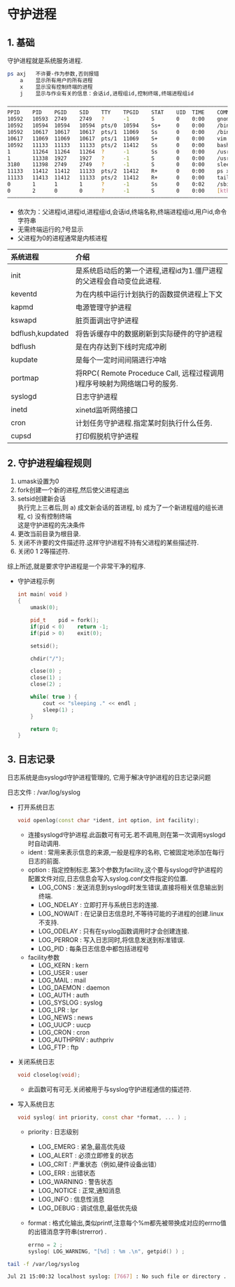 # 守护进程

## 1. 基础

守护进程就是系统服务进程.

```bash
ps axj   不许要-作为参数,否则报错
    a    显示所有用户的所有进程
    x    显示没有控制终端的进程
    j    显示与作业有关的信息：会话id,进程组id,控制终端,终端进程组id
```

```bash
——————————————————————————————————————————————————————————————————————————————————————————————
PPID    PID    PGID    SID    TTY    TPGID    STAT    UID  TIME    COMMAND
10592   10593  2749    2749   ?      -1       S       0    0:00    gnome-pty-helper
10592   10594  10594   10594  pts/0  10594    Ss+     0    0:00    /bin/bash
10592   10617  10617   10617  pts/1  11069    Ss      0    0:00    /bin/bash
10617   11069  11069   10617  pts/1  11069    S+      0    0:00    vim apue.cpp
10592   11133  11133   11133  pts/2  11412    Ss      0    0:00    bash
1       11264  11264   11264  ?      -1       Ss      0    0:00    /usr/sbin/anacron -s
1       11338  1927    1927   ?      -1       S       0    0:00    /usr/sbin/packagekitd
3180    11398  2749    2749   ?      -1       S       0    0:00    sleep 50
11133   11412  11412   11133  pts/2  11412    R+      0    0:00    ps xj
11133   11413  11412   11133  pts/2  11412    R+      0    0:00    tail
0       1      1       1      ?      -1       Ss      0    0:02    /sbin/init
0       2      0       0      ?      -1       S       0    0:00    [kthreadd]
——————————————————————————————————————————————————————————————————————————————————————————————
```

- 依次为：父进程id,进程id,进程组id,会话id,终端名称,终端进程组id,用户id,命令字符串
- 无需终端运行的,?号显示
- 父进程为0的进程通常是内核进程

系统进程 | 介绍
:--- | :---
init | 是系统启动后的第一个进程,进程id为1.僵尸进程的父进程会自动变位此进程.
keventd | 为在内核中运行计划执行的函数提供进程上下文
kapmd | 电源管理守护进程
kswapd | 脏页面调出守护进程
bdflush,kupdated | 将告诉缓存中的数据刷新到实际硬件的守护进程
bdflush | 是在内存达到下线时完成冲刷
kupdate | 是每个一定时间间隔进行冲啥
portmap | 将RPC( Remote Proceduce Call, 远程过程调用 )程序号映射为网络端口号的服务.
syslogd | 日志守护进程
inetd | xinetd监听网络接口
cron | 计划任务守护进程.指定某时刻执行什么任务.
cupsd | 打印假脱机守护进程

## 2. 守护进程编程规则

1. umask设置为0
2. fork创建一个新的进程,然后使父进程退出
3. setsid创建新会话  
  执行完上三者后,则 a) 成文新会话的首进程, b) 成为了一个新进程组的组长进程, c) 没有控制终端  
  这是守护进程的先决条件
4. 更改当前目录为根目录.
5. 关闭不许要的文件描述符.这样守护进程不持有父进程的某些描述符.
6. 关闭0 1 2等描述符.

综上所述,就是要求守护进程是一个非常干净的程序.

- 守护进程示例

    ```cpp
    int main( void )
    {
        umask(0);

        pid_t    pid = fork();
        if(pid < 0)    return -1;
        if(pid > 0)    exit(0);

        setsid();

        chdir("/");

        close(0) ;
        close(1) ;
        close(2) ;

        while( true ) {
            cout << "sleeping ." << endl ;
            sleep(1) ;
        }

        return 0;
    }
    ```

## 3. 日志记录

日志系统是由syslogd守护进程管理的, 它用于解决守护进程的日志记录问题

日志文件 : /var/log/syslog

- 打开系统日志

    ```cpp
    void openlog(const char *ident, int option, int facility);
    ```

  - 连接syslogd守护进程.此函数可有可无.若不调用,则在第一次调用syslogd时自动调用.
  - ident : 常用来表示信息的来源,一般是程序的名称, 它被固定地添加在每行日志的前面.
  - option : 指定控制标志.第3个参数为facility,这个要与syslogd守护进程的配置文件对应,日志信息会写入syslog.conf文件指定的位置.
    - LOG_CONS : 发送消息到syslogd时发生错误,直接将相关信息输出到终端.
    - LOG_NDELAY : 立即打开与系统日志的连接.
    - LOG_NOWAIT : 在记录日志信息时,不等待可能的子进程的创建.linux不支持.
    - LOG_ODELAY : 只有在syslog函数调用时才会创建连接.
    - LOG_PERROR : 写入日志同时,将信息发送到标准错误.
    - LOG_PID : 每条日志信息中都包括进程号
  - facility参数
    - LOG_KERN : kern
    - LOG_USER : user
    - LOG_MAIL : mail
    - LOG_DAEMON : daemon
    - LOG_AUTH : auth
    - LOG_SYSLOG : syslog
    - LOG_LPR : lpr
    - LOG_NEWS : news
    - LOG_UUCP : uucp
    - LOG_CRON : cron
    - LOG_AUTHPRIV : authpriv
    - LOG_FTP : ftp

- 关闭系统日志

    ```cpp
    void closelog(void);
    ```

  - 此函数可有可无.关闭被用于与syslog守护进程通信的描述符.

- 写入系统日志

    ```cpp
    void syslog( int priority, const char *format, ... ) ;
    ```

  - priority : 日志级别
    - LOG_EMERG : 紧急,最高优先级
    - LOG_ALERT : 必须立即修复的状态
    - LOG_CRIT : 严重状态（例如,硬件设备出错）
    - LOG_ERR : 出错状态
    - LOG_WARNING : 警告状态
    - LOG_NOTICE : 正常,通知消息
    - LOG_INFO : 信息性消息
    - LOG_DEBUG : 调试信息,最低优先级
  - format : 格式化输出,类似printf,注意每个%m都先被带换成对应的errno值的出错消息字符串(strerror) .

    ```cpp
    errno = 2 ;
    syslog( LOG_WARNING, "[%d] : %m .\n", getpid() ) ;
    ```

```bash
tail -f /var/log/syslog

Jul 21 15:00:32 localhost syslog: [7667] : No such file or directory .
```
